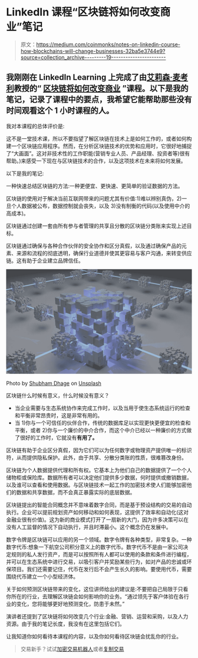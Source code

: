 # LinkedIn 课程“区块链将如何改变商业”笔记

> 原文：<https://medium.com/coinmonks/notes-on-linkedin-course-how-blockchains-will-change-businesses-32ba5e3744e9?source=collection_archive---------19----------------------->

## 我刚刚在 LinkedIn Learning 上完成了由[艾莉森·麦考利](https://www.linkedin.com/in/unblocked/)教授的“ [**区块链将如何改变商业**](https://www.linkedin.com/learning/how-blockchains-will-change-business/why-blockchains-matter-to-businesses?autoplay=true&u=127842138) ”课程。以下是我的笔记，记录了课程中的要点，我希望它能帮助那些没有时间观看这个 1 小时课程的人。

我对本课程的总体评价是:

这不是一堂技术课，所以不要指望了解区块链在技术上是如何工作的，或者如何构建一个区块链应用程序。然而，在分析区块链技术的优势和应用时，它很好地捕捉了“大画面”。这对非技术性的工作职能(营销专业人员、产品经理、投资者等)很有帮助。)来感受一下现在与区块链技术的合作，以及这项技术在未来将如何发展。

以下是我的笔记:

一种快速总结区块链的方法:一种更便宜、更快速、更简单的验证数据的方法。

区块链的使用对于解决当前互联网带来的问题尤其有价值:1)难以辨别真伪，2)一旦个人数据被公布，数据控制就会丧失，以及 3)没有制衡的代码(以及使用中介的高成本)。

区块链通过创建一套由所有参与者管理的共享且分散的区块链分类账来实现上述目标。

区块链通过确保与各种合作伙伴的安全协作和区分真假，以及通过确保产品的元素、来源和流程的彻底透明，确保行业道德并使其更容易与客户沟通，来转变供应链。这有助于企业建立品牌信任。

![](img/b4e90b5a3a15810d3a76cc2f7166a70e.png)

Photo by [Shubham Dhage](https://unsplash.com/@theshubhamdhage?utm_source=unsplash&utm_medium=referral&utm_content=creditCopyText) on [Unsplash](https://unsplash.com/s/photos/blockchain?utm_source=unsplash&utm_medium=referral&utm_content=creditCopyText)

区块链什么时候有意义，什么时候没有意义？

*   当企业需要与生态系统协作来完成工作时，以及当用于使生态系统运行的检查和平衡非常昂贵时，这是非常有用的。
*   当 1)你与一个可信任的伙伴合作，传统的数据库足以实现更快更便宜的检查和平衡，或者 2)你与一个廉价的中介合作，而这个中介已经以一种廉价的方式做了很好的工作时，它就没有**有用了。**

区块链有助于企业区分真假，因为它们可以为任何数字或物理资产提供唯一的标识符，从而提供隐私保护。此外，由于共享、分散分类账的性质，很难篡改身份。

区块链为个人数据提供代理和所有权。它基本上为他们自己的数据提供了一个个人储物柜或保险库。数据所有者可以决定他们提供多少数据，何时提供或撤销数据，以及谁可以查看和使用数据。与区块链技术一起工作的加密技术使人们能够加密他们的数据和共享数据，而不会真正暴露实际的底层数据。

区块链提出的智能合同概念并不意味着数字合同，而是基于预设结构的交易的自动执行。企业可以提前规划资产如何移动和如何表现，这提供了效率和自动化(这对金融业很有价值)。这为新的商业模式打开了一扇新的大门，因为许多决策可以在没有人工监督的情况下自动执行，并且时滞最小。这个概念仍在发展中。

数字令牌是区块链可以应用的另一个领域。数字令牌有各种类型，非常复杂。一种数字代币:想象一下航空公司积分意义上的数字代币。数字代币不是由一家公司决定规则的私人发行资产，而是可以按照所有人都可以使用的条款和条件进行编程，并可以在生态系统中进行交易，以吸引客户并奖励某些行为，如对产品的忠诚或环保项目。我们还需要记住，代币在发行后不会产生长久的影响。要使用代币，需要围绕代币建立一个小型经济体。

关于如何预测区块链带来的变化，这位讲师给出的建议是:不要把自己局限于只看你所在的行业，去理解区块链会如何影响你的业务。“通过领先于客户体验在各行业的变化，您将能够更好地预测变化，防患于未然。”

演讲者还提到了区块链将如何改变几个行业:金融、营销、运营和采购，以及人力资源。由于我的笔记长度，我没有在这里包括它们。

让我知道你如何看待本课程的内容，以及你如何看待区块链会扰乱你的行业。

> 交易新手？试试[加密交易机器人](/coinmonks/crypto-trading-bot-c2ffce8acb2a)或者[复制交易](/coinmonks/top-10-crypto-copy-trading-platforms-for-beginners-d0c37c7d698c)